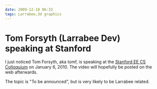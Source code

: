 ```yaml
---
date: 2009-12-18 06:33
tags: Larrabee,3d graphics
---
```


# Tom Forsyth (Larrabee Dev) speaking at Stanford

I just noticed Tom Forsyth, aka tomf, is speaking at the
[Stanford EE CS Colloquium](http://www.stanford.edu/class/ee380/) on January 6, 2010. The
video will hopefully be posted on the web afterwards.

The topic is "To be announced", but is very likely to be Larrabee related.
